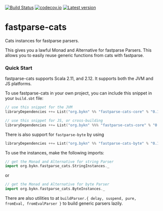 [![Build Status](https://api.travis-ci.org/johnynek/fastparse-cats.svg)](https://travis-ci.org/johnynek/fastparse-cats)
[![codecov.io](http://codecov.io/github/johnynek/fastparse-cats/coverage.svg?branch=master)](http://codecov.io/github/johnynek/fastparse-cats?branch=master)
[![Latest version](https://index.scala-lang.org/johnynek/fastparse-cats/fastparse-cats-core/latest.svg?color=orange)](https://index.scala-lang.org/johnynek/fastparse-cats/fastparse-cats-core)

# fastparse-cats

Cats instances for fastparse parsers.

This gives you a lawful Monad and Alternative for fastparse Parsers. This allows you to easily
reuse generic functions from cats with fastparse.

### Quick Start

fastparse-cats supports Scala 2.11, and 2.12. It supports both the JVM
and JS platforms.

To use fastparse-cats in your own project, you can include this snippet in
your `build.sbt` file:

```scala
// use this snippet for the JVM
libraryDependencies ++= List("org.bykn" %% "fastparse-cats-core" % "0.1.0")

// use this snippet for JS, or cross-building
libraryDependencies ++= List("org.bykn" %%% "fastparse-cats-core" % "0.1.0")
```

There is also support for `fastparse-byte` by using
```scala
libraryDependencies ++= List("org.bykn" %% "fastparse-cats-byte" % "0.1.0")
```

To use the instances, make the following imports:

```scala
// get the Monad and Alternative for string Parser
import org.bykn.fastparse_cats.StringInstances._
```
or
```scala
// get the Monad and Alternative for byte Parser
import org.bykn.fastparse_cats.ByteInstances._
```

There are also utilities to at `buildParser.{ delay, suspend, pure, fromEval, fromEvalParser }` to build generic parsers lazily.
